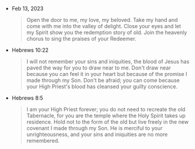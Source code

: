 ---
---

- Feb 13, 2023

   > Open the door to me, my love, my beloved. Take my hand and come with me into the valley of delight. Close your eyes and let my Spirit show you the redemption story of old. Join the heavenly chorus to sing the praises of your Redeemer.


- Hebrews 10:22

   > I will not remember your sins and iniquities, the blood of Jesus has paved the way for you to draw near to me. Don't draw near because you can feel it in your heart but because of the promise I made through my Son. Don't be afraid; you can come because your High Priest's blood has cleansed your guilty conscience.

- Hebrews 8:5

   > I am your High Priest forever; you do not need to recreate the old Tabernacle, for you are the temple where the Holy Spirit takes up residence. Hold not to the form of the old but live freely in the new covenant I made through my Son. He is merciful to your unrighteousness, and your sins and iniquities are no more remembered.
